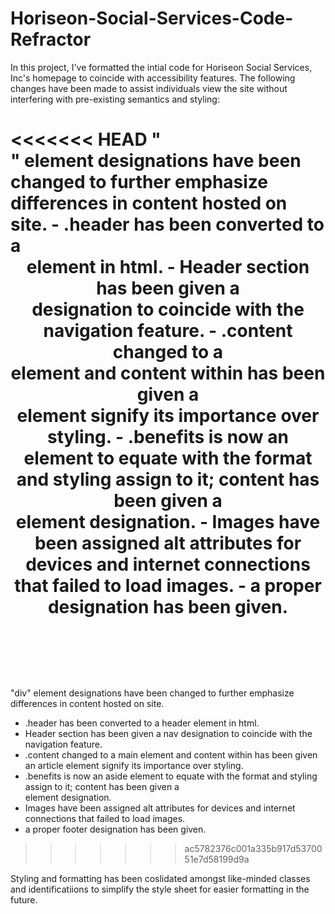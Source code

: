 # Horiseon-Social-Services-Code-Refractor

In this project, I've formatted the intial code for Horiseon Social Services, Inc's homepage to coincide with accessibility features. The following changes have been made to assist individuals view the site without interfering with pre-existing semantics and styling:

<<<<<<< HEAD
"<div>" element designations have been changed to further emphasize differences in content hosted on site. - .header has been converted to a <header> element in html. - Header section has been given a <nav> designation to coincide with the navigation feature. - .content changed to a <main> element and content within has been given a <article> element signify its importance over styling. - .benefits is now an <aside> element to equate with the format and styling assign to it; content has been given a <section> element designation. - Images have been assigned alt attributes for devices and internet connections that failed to load images. - a proper <footer> designation has been given.
=======
"div" element designations have been changed to further emphasize differences in content hosted on site. 
- .header has been converted to a header element in html. 
- Header section has been given a nav designation to coincide with the navigation feature. 
- .content changed to a main element and content within has been given an article element signify its importance over styling. 
- .benefits is now an aside element to equate with the format and styling assign to it; content has been given a <section> element designation. 
- Images have been assigned alt attributes for devices and internet connections that failed to load images. 
- a proper footer designation has been given.
>>>>>>> ac5782376c001a335b917d5370051e7d58199d9a

Styling and formatting has been coslidated amongst like-minded classes and identificatiions to simplify the style sheet for easier formatting in the future.
